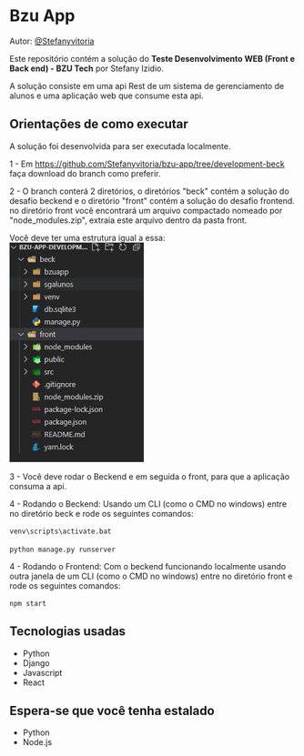 # Bzu App

Autor: [@Stefanyvitoria](https://github.com/Stefanyvitoria)

Este repositório contém a solução do <b>Teste Desenvolvimento WEB (Front e Back end) - BZU Tech</b> por Stefany Izidio.

A solução consiste em uma api Rest de um sistema de gerenciamento de alunos e uma aplicação web que consume esta api.


## Orientações de como executar
A solução foi desenvolvida para ser executada localmente.

1 - Em https://github.com/Stefanyvitoria/bzu-app/tree/development-beck faça download do branch como preferir.

2 - O branch conterá 2 diretórios, o diretórios "beck" contém a solução do desafio beckend e o diretório "front" contém a solução do desafio frontend. no diretório front você encontrará um arquivo compactado nomeado por "node_modules.zip", extraia este arquivo dentro da pasta front.

Você deve ter uma estrutura igual a essa: <img src='./estrutura.png'/>


3 - Você deve rodar o Beckend  e em seguida o front, para que a aplicação consuma a api.

4 - Rodando o Beckend: Usando um CLI (como o CMD no windows) entre no diretório beck e rode os seguintes comandos:

    venv\scripts\activate.bat

    python manage.py runserver


4 - Rodando o Frontend: Com o beckend funcionando localmente usando outra janela de um CLI (como o CMD no windows) entre no diretório front e rode os seguintes comandos:

    npm start

## Tecnologias usadas

* Python
* Django
* Javascript
* React 

## Espera-se que você tenha estalado

* Python
* Node.js
